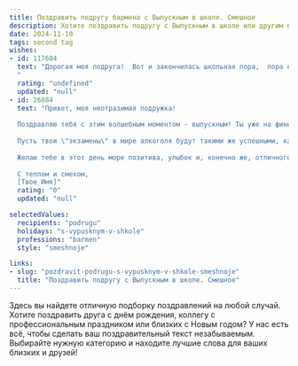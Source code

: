 ```yaml
---
title: Поздравить подругу бармена с Выпускным в школе. Смешное
description: Хотите поздравить подругу с Выпускным в школе или другим праздником? Наш ИИ создаст незабываемое поздравление, а вы обязательно выделитесь среди других.  
date: 2024-11-10
tags: second tag
wishes:
- id: 117604
  text: "Дорогая моя подруга!  Вот и закончилась школьная пора,  пора взросления и…  пора за барную стойку!  Пусть твой коктейль жизни будет всегда искристым, а клиенты — весёлыми и щедрыми (на чаевые, разумеется!).  Поздравляю с окончанием школы и началом твоей блестящей карьеры лучшего бармена в городе!  Держись,  будет жарко! 😉
  "
  rating: "undefined"
  updated: "null"
- id: 26884
  text: "Привет, моя неотразимая подружка!
  
  Поздравляю тебя с этим волшебным моментом - выпускным! Ты уже на финишной прямой школьной дорожки, и скоро твоими новыми \"учениками\" будут виски, ром и джин. Бармен – это не просто профессия, это искусство налива, смешивания и, самое главное, рассказывания анекдотов!
  
  Пусть твои \"экзамены\" в мире алкоголя будут такими же успешными, как и школьные. А если что-то пойдет не так, просто улыбнись и предложи \"второй заход\". Ты уже доказала, что можешь справиться с любыми задачами, так что дерзай!
  
  Желаю тебе в этот день море позитива, улыбок и, конечно же, отличного настроения. Выпускной – это начало новой жизни, а ты уже на пути к тому, чтобы стать королевой вечеринок и мисс \"Заказ принят\"!
  
  С теплом и смехом,
  [Твое Имя]"
  rating: "0"
  updated: "null"

selectedValues:
  recipients: "podrugu"
  holidays: "s-vypusknym-v-shkole"
  professions: "barmen"
  style: "smeshnoje"

links:
- slug: "pozdravit-podrugu-s-vypusknym-v-shkole-smeshnoje"
  title: "Поздравить подругу с Выпускным в школе. Смешное"
---
```


Здесь вы найдете отличную подборку поздравлений на любой случай. 
Хотите поздравить друга с днём рождения, коллегу с профессиональным праздником или близких с Новым годом? У нас есть всё, чтобы сделать ваш поздравительный текст незабываемым. Выбирайте нужную категорию и находите лучшие слова для ваших близких и друзей!
